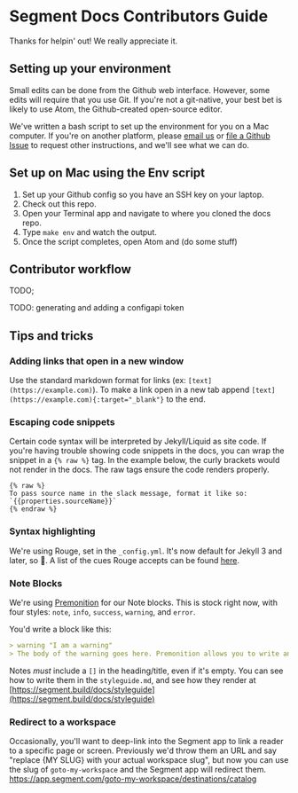# Segment Docs Contributors Guide

Thanks for helpin' out! We really appreciate it.


## Setting up your environment

Small edits can be done from the Github web interface. However, some edits will require that you use Git. If you're not a git-native, your best bet is likely to use Atom, the Github-created open-source editor.

We've written a bash script to set up the environment for you on a Mac computer. If you're on another platform, please [email us](mailto:docs-feedback@segment.com) or [file a Github Issue](https://github.com/segmentio/segment-docs/issues/new) to request other instructions, and we'll see what we can do.

## Set up on Mac using the Env script

1. Set up your Github config so you have an SSH key on your laptop.
2. Check out this repo.
3. Open your Terminal app and navigate to where you cloned the docs repo.
4. Type `make env` and watch the output.
5. Once the script completes, open Atom and (do some stuff)



## Contributor workflow

TODO;

TODO: generating and adding a configapi token


## Tips and tricks


### Adding links that open in a new window

Use the standard markdown format for links (ex: `[text](https://example.com)`).
To make a link open in a new tab append `[text](https://example.com){:target="_blank"}` to the end.

### Escaping code snippets

Certain code syntax will be interpreted by Jekyll/Liquid as site code. If you're having trouble showing code snippets in the docs, you can wrap the snippet in a `{% raw %}` tag. In the example below, the curly brackets would not render in the docs. The raw tags ensure the code renders properly.

```
{% raw %}
To pass source name in the slack message, format it like so: `{{properties.sourceName}}`
{% endraw %}
```


### Syntax highlighting

We're using Rouge, set in the `_config.yml`. It's now default for Jekyll 3 and later, so 🎉.
A list of the cues Rouge accepts can be found [here](https://github.com/rouge-ruby/rouge/wiki/list-of-supported-languages-and-lexers).

### Note Blocks
We're using [Premonition](https://github.com/lazee/premonition) for our Note blocks. This is stock right now, with four styles: `note`, `info`, `success`, `warning`, and `error`.

You'd write a block like this:
```md
> warning "I am a warning"
> The body of the warning goes here. Premonition allows you to write any `Markdown` inside the block.
```

Notes *must* include a `[]` in the heading/title, even if it's empty.
You can see how to write them in the `styleguide.md`, and see how they render at [https://segment.build/docs/styleguide](https://segment.build/docs/styleguide)

### Redirect to a workspace
Occasionally, you'll want to deep-link into the Segment app to link a reader to a specific page or screen. Previously we'd throw them an URL and say "replace {MY SLUG} with your actual workspace slug", but now you can use the slug of `goto-my-workspace` and the Segment app will redirect them.
https://app.segment.com/goto-my-workspace/destinations/catalog

